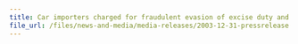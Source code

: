 ```yaml
---
title: Car importers charged for fraudulent evasion of excise duty and GST 
file_url: /files/news-and-media/media-releases/2003-12-31-pressrelease.pdf
---
```


